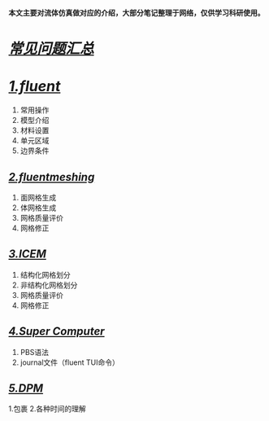 **本文主要对流体仿真做对应的介绍，大部分笔记整理于网络，仅供学习科研使用。**

# [*常见问题汇总*](https://github.com/lSereino/fluent/blob/main/%E5%B8%B8%E8%A7%81%E9%97%AE%E9%A2%98%E6%95%B4%E7%90%86.md "持续更新中...")

# [*1.fluent*](https://github.com/lSereino/fluent/blob/main/Fluent.md)

1. 常用操作
2. 模型介绍
3. 材料设置
4. 单元区域
5. 边界条件

## [*2.fluentmeshing*](https://github.com/lSereino/fluent/blob/main/fluentmeshing.md)

1. 面网格生成
2. 体网格生成
3. 网格质量评价
4. 网格修正

## [*3.ICEM*](https://github.com/lSereino/fluent/blob/main/ICEM)

1. 结构化网格划分
2. 非结构化网格划分
3. 网格质量评价
4. 网格修正

## [*4.Super Computer*](https://github.com/lSereino/fluent/blob/main/super%20computer)

1. PBS语法
2. journal文件（fluent TUI命令）

## [*5.DPM*](https://github.com/lSereino/fluent/blob/main/DPM.md)

1.包裹
2.各种时间的理解
